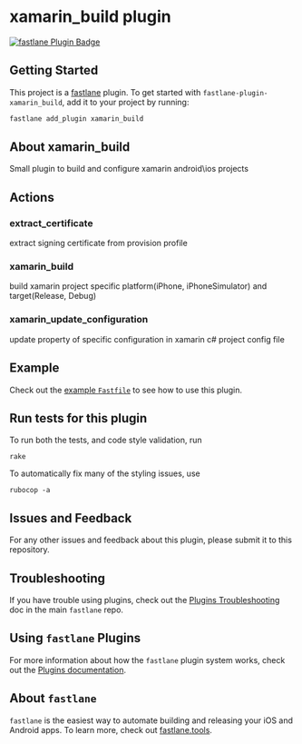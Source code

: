 # xamarin_build plugin

[![fastlane Plugin Badge](https://rawcdn.githack.com/fastlane/fastlane/master/fastlane/assets/plugin-badge.svg)](https://rubygems.org/gems/fastlane-plugin-xamarin_build)

## Getting Started

This project is a [fastlane](https://github.com/fastlane/fastlane) plugin. To get started with `fastlane-plugin-xamarin_build`, add it to your project by running:

```bash
fastlane add_plugin xamarin_build
```

## About xamarin_build

Small plugin to build and configure xamarin android\ios projects

## Actions
### extract_certificate 
extract signing certificate from provision profile

### xamarin_build
build xamarin project specific platform(iPhone, iPhoneSimulator) and target(Release, Debug)

### xamarin_update_configuration
update property of specific configuration in xamarin c# project config file


## Example

Check out the [example `Fastfile`](fastlane/Fastfile) to see how to use this plugin. 


## Run tests for this plugin

To run both the tests, and code style validation, run

```
rake
```

To automatically fix many of the styling issues, use 
```
rubocop -a
```

## Issues and Feedback

For any other issues and feedback about this plugin, please submit it to this repository.

## Troubleshooting

If you have trouble using plugins, check out the [Plugins Troubleshooting](https://github.com/fastlane/fastlane/blob/master/fastlane/docs/PluginsTroubleshooting.md) doc in the main `fastlane` repo.

## Using `fastlane` Plugins

For more information about how the `fastlane` plugin system works, check out the [Plugins documentation](https://github.com/fastlane/fastlane/blob/master/fastlane/docs/Plugins.md).

## About `fastlane`

`fastlane` is the easiest way to automate building and releasing your iOS and Android apps. To learn more, check out [fastlane.tools](https://fastlane.tools).
